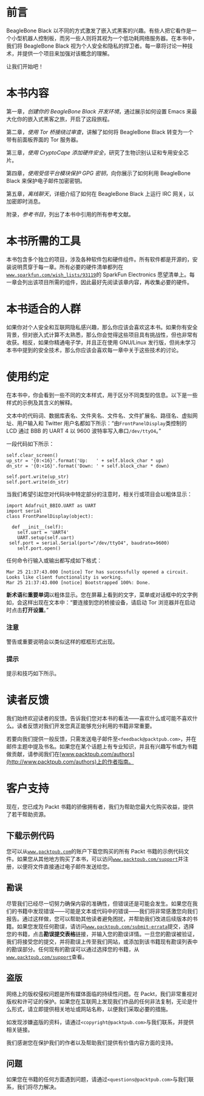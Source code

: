 # 前言

BeagleBone Black 以不同的方式激发了嵌入式黑客的兴趣。有些人把它看作是一个小型机器人控制板，而另一些人则将其视为一个低功耗网络服务器。在本书中，我们将 BeagleBone Black 视为个人安全和隐私的捍卫者。每一章将讨论一种技术，并提供一个项目来加强对该概念的理解。

让我们开始吧！

# 本书内容

第一章，*创建你的 BeagleBone Black 开发环境*，通过展示如何设置 Emacs 来最大化你的嵌入式黑客之旅，开启了这段旅程。

第二章，*使用 Tor 桥接绕过审查*，讲解了如何将 BeagleBone Black 转变为一个带有前面板界面的 Tor 服务器。

第三章，*使用 CryptoCape 添加硬件安全*，研究了生物识别认证和专用安全芯片。

第四章，*使用受信平台模块保护 GPG 密钥*，向你展示了如何利用 BeagleBone Black 来保护电子邮件加密密钥。

第五章，*离线聊天*，详细介绍了如何在 BeagleBone Black 上运行 IRC 网关，以加密即时消息。

附录，*参考书目*，列出了本书中引用的所有参考文献。

# 本书所需的工具

本书包含多个独立的项目，涉及各种软件包和硬件组件。所有软件都是开源的，安装说明贯穿于每一章。所有必要的硬件清单都列在[`www.sparkfun.com/wish_lists/93119`](https://www.sparkfun.com/wish_lists/93119)的 SparkFun Electronics 愿望清单上。每一章会列出该项目所需的组件，因此最好先阅读该章内容，再收集必要的硬件。

# 本书适合的人群

如果你对个人安全和互联网隐私感兴趣，那么你应该会喜欢这本书。如果你有安全背景，但对嵌入式计算不太熟悉，那么你会觉得这些项目具有挑战性，但也非常有收获。相反，如果你精通电子学，并且正在使用 GNU/Linux 发行版，但尚未学习本书中提到的安全技术，那么你应该会喜欢每一章中关于这些技术的讨论。

# 使用约定

在本书中，你会看到一些不同的文本样式，用于区分不同类型的信息。以下是一些样式的示例及其含义的解释。

文本中的代码词、数据库表名、文件夹名、文件名、文件扩展名、路径名、虚拟网址、用户输入和 Twitter 用户名都如下所示：“由`FrontPanelDisplay`类控制的 LCD 通过 BBB 的 UART 4 以 9600 波特率写入串口`/dev/ttyO4`。”

一段代码如下所示：

```
self.clear_screen()
up_str = '{0:<16}'.format('Up:   ' + self.block_char * up)
dn_str = '{0:<16}'.format('Down: ' + self.block_char * down)

self.port.write(up_str)
self.port.write(dn_str)
```

当我们希望引起您对代码块中特定部分的注意时，相关行或项目会以粗体显示：

```
import Adafruit_BBIO.UART as UART
import serial
class FrontPanelDisplay(object):

  def __init__(self):
    self.uart = 'UART4'
    UART.setup(self.uart)
 self.port = serial.Serial(port="/dev/ttyO4", baudrate=9600)
    self.port.open()
```

任何命令行输入或输出都写成如下格式：

```
Mar 25 21:37:43.000 [notice] Tor has successfully opened a circuit. Looks like client functionality is working.
Mar 25 21:37:43.000 [notice] Bootstrapped 100%: Done.

```

**新术语**和**重要单词**以粗体显示。您在屏幕上看到的文字，菜单或对话框中的文字例如，会这样出现在文本中：“要连接到您的桥接设备，请启动 Tor 浏览器并在启动时点击**打开设置**。”

### 注意

警告或重要说明会以类似这样的框框形式出现。

### 提示

提示和技巧如下所示。

# 读者反馈

我们始终欢迎读者的反馈。告诉我们您对本书的看法——喜欢什么或可能不喜欢什么。读者反馈对我们开发您真正能够充分利用的书籍非常重要。

若要向我们提供一般反馈，只需发送电子邮件至`<feedback@packtpub.com>`，并在邮件主题中提及书名。如果您在某个话题上有专业知识，并且有兴趣写书或为书籍做贡献，请参阅我们在[www.packtpub.com/authors](http://www.packtpub.com/authors)上的作者指南。

# 客户支持

现在，您已成为 Packt 书籍的骄傲拥有者，我们为帮助您最大化购买收益，提供了若干帮助资源。

## 下载示例代码

您可以从[`www.packtpub.com`](http://www.packtpub.com)的账户下载您购买的所有 Packt 书籍的示例代码文件。如果您从其他地方购买了本书，可以访问[`www.packtpub.com/support`](http://www.packtpub.com/support)并注册，以便将文件直接通过电子邮件发送给您。

## 勘误

尽管我们已经尽一切努力确保内容的准确性，但错误还是可能会发生。如果您在我们的书籍中发现错误——可能是文本或代码中的错误——我们将非常感激您向我们报告。通过这样做，您可以帮助其他读者避免困扰，并帮助我们改进后续版本的书籍。如果您发现任何勘误，请访问[`www.packtpub.com/submit-errata`](http://www.packtpub.com/submit-errata)提交，选择您的书籍，点击**勘误提交表格**链接，并输入您的勘误详情。一旦您的勘误被验证，我们将接受您的提交，并将勘误上传至我们网站，或添加到该书籍现有勘误列表中的勘误部分。任何现有的勘误可以通过选择您的书籍，从[`www.packtpub.com/support`](http://www.packtpub.com/support)查看。

## 盗版

网络上的版权侵权问题是所有媒体面临的持续性问题。在 Packt，我们非常重视对版权和许可证的保护。如果您在互联网上发现我们作品的任何非法复制，无论是什么形式，请立即提供相关地址或网站名称，以便我们采取必要的措施。

如发现涉嫌盗版的资料，请通过`<copyright@packtpub.com>`与我们联系，并提供相关链接。

我们感谢您在保护我们的作者以及帮助我们提供有价值内容方面的支持。

## 问题

如果您在书籍的任何方面遇到问题，请通过`<questions@packtpub.com>`与我们联系，我们将尽力解决。
